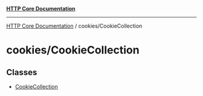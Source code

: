 [**HTTP Core Documentation**](../../README.md)

***

[HTTP Core Documentation](../../README.md) / cookies/CookieCollection

# cookies/CookieCollection

## Classes

- [CookieCollection](classes/CookieCollection.md)
